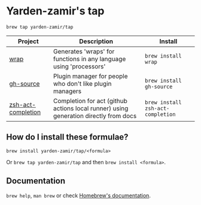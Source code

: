 # Yarden-zamir's tap
`brew tap yarden-zamir/tap`

<!-- project_table_start -->
| Project                                                | Description                                                        | Install                  |
| ------------------------------------------------------ | ------------------------------------------------------------------ | ------------------------ |
| [wrap](https://github.com/Yarden-zamir/WRAP)           | Generates 'wraps' for functions in any language using 'processors' | `brew install wrap`      |
| [gh-source](https://github.com/Yarden-zamir/gh-source) | Plugin manager for people who don't like plugin managers           | `brew install gh-source` |
| [zsh-act-completion](https://github.com/Yarden-zamir/zsh-act-completion) | Completion for act (github actions local runner) using generation directly from docs| `brew install zsh-act-completion` |
<!-- project_table_end -->

## How do I install these formulae?

`brew install yarden-zamir/tap/<formula>`

Or `brew tap yarden-zamir/tap` and then `brew install <formula>`.

## Documentation

`brew help`, `man brew` or check [Homebrew's documentation](https://docs.brew.sh).
